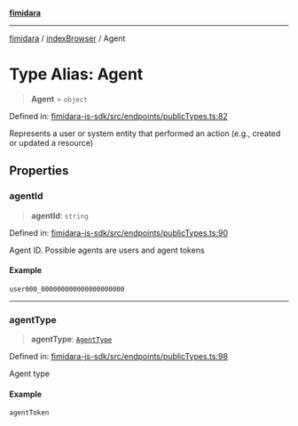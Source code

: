[**fimidara**](../../README.md)

***

[fimidara](../../modules.md) / [indexBrowser](../README.md) / Agent

# Type Alias: Agent

> **Agent** = `object`

Defined in: [fimidara-js-sdk/src/endpoints/publicTypes.ts:82](https://github.com/softkave/fimidara/blob/feac071900ab8644442d355e5cb5db9df2f34600/fimidara-js-sdk/src/endpoints/publicTypes.ts#L82)

Represents a user or system entity that performed an action (e.g., created or updated a resource)

## Properties

### agentId

> **agentId**: `string`

Defined in: [fimidara-js-sdk/src/endpoints/publicTypes.ts:90](https://github.com/softkave/fimidara/blob/feac071900ab8644442d355e5cb5db9df2f34600/fimidara-js-sdk/src/endpoints/publicTypes.ts#L90)

Agent ID. Possible agents are users and agent tokens

#### Example

```
user000_000000000000000000000
```

***

### agentType

> **agentType**: [`AgentType`](AgentType.md)

Defined in: [fimidara-js-sdk/src/endpoints/publicTypes.ts:98](https://github.com/softkave/fimidara/blob/feac071900ab8644442d355e5cb5db9df2f34600/fimidara-js-sdk/src/endpoints/publicTypes.ts#L98)

Agent type

#### Example

```
agentToken
```
